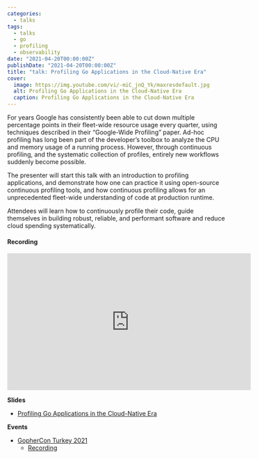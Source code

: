 ```yaml
---
categories:
  - talks
tags:
  - talks
  - go
  - profiling
  - observability
date: "2021-04-20T00:00:00Z"
publishDate: "2021-04-20T00:00:00Z"
title: "talk: Profiling Go Applications in the Cloud-Native Era"
cover:
  image: https://img.youtube.com/vi/-miC_jnQ_Yk/maxresdefault.jpg
  alt: Profiling Go Applications in the Cloud-Native Era
  caption: Profiling Go Applications in the Cloud-Native Era
---
```


For years Google has consistently been able to cut down multiple percentage points in their fleet-wide resource usage every quarter, using techniques described in their “Google-Wide Profiling” paper. Ad-hoc profiling has long been part of the developer’s toolbox to analyze the CPU and memory usage of a running process. However, through continuous profiling, and the systematic collection of profiles, entirely new workflows suddenly become possible.

The presenter will start this talk with an introduction to profiling applications, and demonstrate how one can practice it using open-source continuous profiling tools, and how continuous profiling allows for an unprecedented fleet-wide understanding of code at production runtime.

Attendees will learn how to continuously profile their code, guide themselves in building robust, reliable, and performant software and reduce cloud spending systematically.

#### Recording

<iframe width="560" height="315" src="https://www.youtube.com/embed/-miC_jnQ_Yk" title="YouTube video player" frameborder="0" allow="accelerometer; autoplay; clipboard-write; encrypted-media; gyroscope; picture-in-picture; web-share" allowfullscreen></iframe>

**Slides**

* [Profiling Go Applications in the Cloud-Native Era](https://docs.google.com/presentation/d/1uue-Mpyw5zSuWfe1qphyhBtrCX4TmBWhN3iMcdYlnek/edit?usp=sharing)

**Events**

* [GopherCon Turkey 2021](https://gophercon.ist/#schedule)
  * [Recording](https://youtu.be/-miC_jnQ_Yk)
